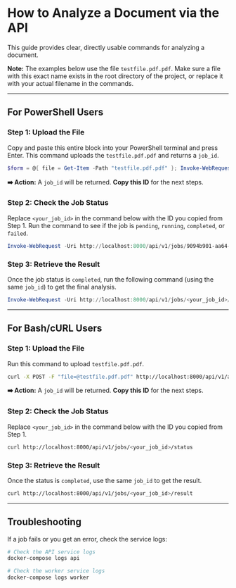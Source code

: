 # How to Analyze a Document via the API

This guide provides clear, directly usable commands for analyzing a document.

**Note:** The examples below use the file `testfile.pdf.pdf`. Make sure a file with this exact name exists in the root directory of the project, or replace it with your actual filename in the commands.

---

## For PowerShell Users

### Step 1: Upload the File

Copy and paste this entire block into your PowerShell terminal and press Enter. This command uploads the `testfile.pdf.pdf` and returns a `job_id`.

```powershell
$form = @{ file = Get-Item -Path "testfile.pdf.pdf" }; Invoke-WebRequest -Uri http://localhost:8000/api/v1/analyze -Method POST -Form $form
```

**➡️ Action:** A `job_id` will be returned. **Copy this ID** for the next steps.

### Step 2: Check the Job Status

Replace `<your_job_id>` in the command below with the ID you copied from Step 1. Run the command to see if the job is `pending`, `running`, `completed`, or `failed`.

```powershell
Invoke-WebRequest -Uri http://localhost:8000/api/v1/jobs/9094b901-aa64-4835-8c01-8aa9a6daf89d/status
```

### Step 3: Retrieve the Result

Once the job status is `completed`, run the following command (using the same `job_id`) to get the final analysis.

```powershell
Invoke-WebRequest -Uri http://localhost:8000/api/v1/jobs/<your_job_id>/result
```

---

## For Bash/cURL Users

### Step 1: Upload the File

Run this command to upload `testfile.pdf.pdf`.

```bash
curl -X POST -F "file=@testfile.pdf.pdf" http://localhost:8000/api/v1/analyze
```

**➡️ Action:** A `job_id` will be returned. **Copy this ID** for the next steps.

### Step 2: Check the Job Status

Replace `<your_job_id>` in the command below with the ID you copied from Step 1.

```bash
curl http://localhost:8000/api/v1/jobs/<your_job_id>/status
```

### Step 3: Retrieve the Result

Once the status is `completed`, use the same `job_id` to get the result.

```bash
curl http://localhost:8000/api/v1/jobs/<your_job_id>/result
```

---

## Troubleshooting

If a job fails or you get an error, check the service logs:

```bash
# Check the API service logs
docker-compose logs api

# Check the worker service logs
docker-compose logs worker
```
